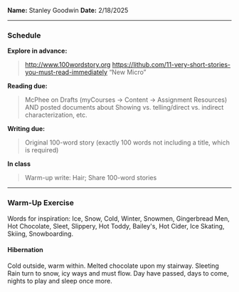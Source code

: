 **Name:** Stanley Goodwin
**Date:** 2/18/2025

---
### Schedule
**Explore in advance:**
> http://www.100wordstory.org
> https://lithub.com/11-very-short-stories-you-must-read-immediately 
> “New Micro”  

**Reading due:** 
> McPhee on Drafts (myCourses → Content → Assignment Resources) AND posted documents about Showing vs. telling/direct vs. indirect characterization, etc.  

**Writing due:**
> Original 100-word story (exactly 100 words not including a title, which is required)

**In class**
> Warm-up write: Hair; Share 100-word stories

---
### Warm-Up Exercise
Words for inspiration: Ice, Snow, Cold, Winter, Snowmen, Gingerbread Men, Hot Chocolate, Sleet, Slippery, Hot Toddy, Bailey's, Hot Cider, Ice Skating, Skiing, Snowboarding.
#### Hibernation
Cold outside, warm within. Melted chocolate upon my stairway.
Sleeting Rain turn to snow, icy ways and must flow.
Day have passed, days to come, nights to play and sleep once more.
